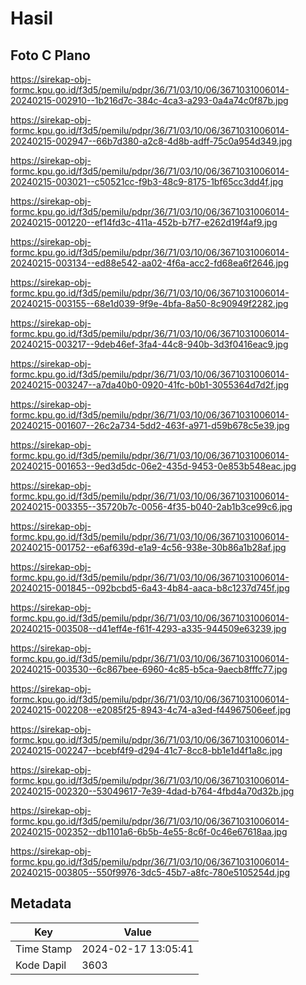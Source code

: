 # Hasil

## Foto C Plano

https://sirekap-obj-formc.kpu.go.id/f3d5/pemilu/pdpr/36/71/03/10/06/3671031006014-20240215-002910--1b216d7c-384c-4ca3-a293-0a4a74c0f87b.jpg

https://sirekap-obj-formc.kpu.go.id/f3d5/pemilu/pdpr/36/71/03/10/06/3671031006014-20240215-002947--66b7d380-a2c8-4d8b-adff-75c0a954d349.jpg

https://sirekap-obj-formc.kpu.go.id/f3d5/pemilu/pdpr/36/71/03/10/06/3671031006014-20240215-003021--c50521cc-f9b3-48c9-8175-1bf65cc3dd4f.jpg

https://sirekap-obj-formc.kpu.go.id/f3d5/pemilu/pdpr/36/71/03/10/06/3671031006014-20240215-001220--ef14fd3c-411a-452b-b7f7-e262d19f4af9.jpg

https://sirekap-obj-formc.kpu.go.id/f3d5/pemilu/pdpr/36/71/03/10/06/3671031006014-20240215-003134--ed88e542-aa02-4f6a-acc2-fd68ea6f2646.jpg

https://sirekap-obj-formc.kpu.go.id/f3d5/pemilu/pdpr/36/71/03/10/06/3671031006014-20240215-003155--68e1d039-9f9e-4bfa-8a50-8c90949f2282.jpg

https://sirekap-obj-formc.kpu.go.id/f3d5/pemilu/pdpr/36/71/03/10/06/3671031006014-20240215-003217--9deb46ef-3fa4-44c8-940b-3d3f0416eac9.jpg

https://sirekap-obj-formc.kpu.go.id/f3d5/pemilu/pdpr/36/71/03/10/06/3671031006014-20240215-003247--a7da40b0-0920-41fc-b0b1-3055364d7d2f.jpg

https://sirekap-obj-formc.kpu.go.id/f3d5/pemilu/pdpr/36/71/03/10/06/3671031006014-20240215-001607--26c2a734-5dd2-463f-a971-d59b678c5e39.jpg

https://sirekap-obj-formc.kpu.go.id/f3d5/pemilu/pdpr/36/71/03/10/06/3671031006014-20240215-001653--9ed3d5dc-06e2-435d-9453-0e853b548eac.jpg

https://sirekap-obj-formc.kpu.go.id/f3d5/pemilu/pdpr/36/71/03/10/06/3671031006014-20240215-003355--35720b7c-0056-4f35-b040-2ab1b3ce99c6.jpg

https://sirekap-obj-formc.kpu.go.id/f3d5/pemilu/pdpr/36/71/03/10/06/3671031006014-20240215-001752--e6af639d-e1a9-4c56-938e-30b86a1b28af.jpg

https://sirekap-obj-formc.kpu.go.id/f3d5/pemilu/pdpr/36/71/03/10/06/3671031006014-20240215-001845--092bcbd5-6a43-4b84-aaca-b8c1237d745f.jpg

https://sirekap-obj-formc.kpu.go.id/f3d5/pemilu/pdpr/36/71/03/10/06/3671031006014-20240215-003508--d41eff4e-f61f-4293-a335-944509e63239.jpg

https://sirekap-obj-formc.kpu.go.id/f3d5/pemilu/pdpr/36/71/03/10/06/3671031006014-20240215-003530--6c867bee-6960-4c85-b5ca-9aecb8fffc77.jpg

https://sirekap-obj-formc.kpu.go.id/f3d5/pemilu/pdpr/36/71/03/10/06/3671031006014-20240215-002208--e2085f25-8943-4c74-a3ed-f44967506eef.jpg

https://sirekap-obj-formc.kpu.go.id/f3d5/pemilu/pdpr/36/71/03/10/06/3671031006014-20240215-002247--bcebf4f9-d294-41c7-8cc8-bb1e1d4f1a8c.jpg

https://sirekap-obj-formc.kpu.go.id/f3d5/pemilu/pdpr/36/71/03/10/06/3671031006014-20240215-002320--53049617-7e39-4dad-b764-4fbd4a70d32b.jpg

https://sirekap-obj-formc.kpu.go.id/f3d5/pemilu/pdpr/36/71/03/10/06/3671031006014-20240215-002352--db1101a6-6b5b-4e55-8c6f-0c46e67618aa.jpg

https://sirekap-obj-formc.kpu.go.id/f3d5/pemilu/pdpr/36/71/03/10/06/3671031006014-20240215-003805--550f9976-3dc5-45b7-a8fc-780e5105254d.jpg


## Metadata

| Key        | Value               |
| ---------- | ------------------- |
| Time Stamp | 2024-02-17 13:05:41 |
| Kode Dapil | 3603                |



